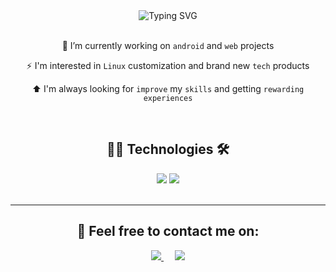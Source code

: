 <div align="center">
  <img src="http://readme-typing-svg.herokuapp.com?font=Righteous&size=50&pause=1000&center=true&vCenter=true&random=false&width=600&height=60&lines=Hi%2C+I'm+Juan+%F0%9F%91%8B!;A+Software+Developer+%F0%9F%92%BB" alt="Typing SVG" />
</div>

<br>

<!-- What I'm doing, what I like and what I want -->

<div align="center">
  
  🔭 I’m currently working on `android` and `web` projects

  ⚡ I'm interested in `Linux` customization and brand new `tech` products

  ⬆️ I'm always looking for `improve` my `skills` and getting `rewarding experiences`
  
</div>

<br>

<!-- Languages, tools and frameworks -->

<div align="center">
  <h2>👨‍💻 Technologies 🛠️</h2>
  <img src="https://skillicons.dev/icons?i=html,css,javascript,python,react,tailwind,nodejs,expressjs,electron" />
  <img src="https://skillicons.dev/icons?i=git,github,vscode,idea,figma,linux,windows,kotlin,androidstudio" />
</div>

<br>

<!-- <div align="center">
  <h2>🌱 Currently learning 📚</h2>
  <img src="https://skillicons.dev/icons?i=kotlin,androidstudio" />
</div> -->

<hr>

<!-- Contact -->

<div align="center">
  <h2>📩  Feel free to contact me on:</h2>
  <a target="_blank" href="https://www.linkedin.com/in/juansebas-ra">
    <img src="https://img.shields.io/badge/-LinkedIn-0077B5?style=for-the-badge&logo=Linkedin&logoColor=white" />
  </a>
  &emsp;
  <a target="_blank" href="mailto:juansebas064@gmail.com">
    <img src="https://img.shields.io/badge/-Gmail-D14836?style=for-the-badge&logo=Gmail&logoColor=white" />
  </a>
</div>
